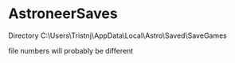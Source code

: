 # AstroneerSaves

Directory
C:\Users\Tristnj\AppData\Local\Astro\Saved\SaveGames

file numbers will probably be different
